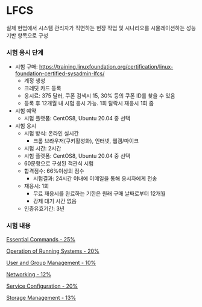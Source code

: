 # LFCS

실제 현업에서 시스템 관리자가 직면하는 현장 작업 및 시나리오를 시뮬레이션하는 성능 기반 항목으로 구성



### 시험 응시 단계

- 시험 구매: https://training.linuxfoundation.org/certification/linux-foundation-certified-sysadmin-lfcs/
  - 계정 생성
  - 크레딧 카드 등록
  - 응시료: 375 달러, 쿠폰 검색시 15, 30% 등의 쿠폰 ID를 찾을 수 있음
  - 등록 후 12개월 내 시험 응시 가능. 1회 탈락시 재응시 1회 줌
- 시험 예약
  - 시험 플랫폼: CentOS8, Ubuntu 20.04 중 선택
- 시험 응시
  - 시험 방식: 온라인 실시간
    - 크롬 브라우저(쿠키활성화), 인터넷, 웹캠/마이크
  - 시험 시간: 2시간
  - 시험 플랫폼: CentOS8, Ubuntu 20.04 중 선택
  - 60문항으로 구성된 객관식 시험
  - 합격점수: 66%이상의 점수
    - 시험결과: 24시간 이내에 이메일을 통해 응시자에게 전송
  - 재응시: 1회
    - 무료 재응시를 완료하는 기한은 원래 구매 날짜로부터 12개월
    - 강제 대기 시간 없음
  - 인증유효기간: 3년



### 시험 내용

[Essential Commands - 25%](https://github.com/simonesavi/lfcs/blob/master/EssentialCommands.md)

[Operation of Running Systems - 20%](https://github.com/simonesavi/lfcs/blob/master/OperationofRunningSystems.md)

[User and Group Management - 10%](https://github.com/simonesavi/lfcs/blob/master/UserandGroupManagement.md)

[Networking - 12%](https://github.com/simonesavi/lfcs/blob/master/Networking.md)

[Service Configuration - 20%](https://github.com/simonesavi/lfcs/blob/master/ServiceConfiguration.md)

[Storage Management - 13%](https://github.com/simonesavi/lfcs/blob/master/StorageManagement.md)



